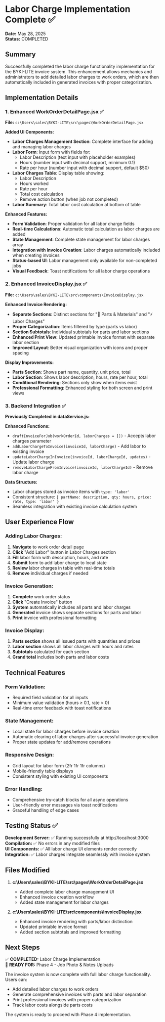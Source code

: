 # Labor Charge Implementation Complete ✅

**Date:** May 28, 2025  
**Status:** COMPLETED

## Summary
Successfully completed the labor charge functionality implementation for the BYKI-LITE invoice system. This enhancement allows mechanics and administrators to add detailed labor charges to work orders, which are then automatically included in generated invoices with proper categorization.

## Implementation Details

### 1. Enhanced WorkOrderDetailPage.jsx ✅
**File:** `c:\Users\sales\BYKI-LITE\src\pages\WorkOrderDetailPage.jsx`

**Added UI Components:**
- **Labor Charges Management Section**: Complete interface for adding and managing labor charges
- **Labor Form**: Input form with fields for:
  - Labor Description (text input with placeholder examples)
  - Hours (number input with decimal support, minimum 0.1)
  - Rate per hour (number input with decimal support, default $50)
- **Labor Charges Table**: Display table showing:
  - Labor Description
  - Hours worked
  - Rate per hour
  - Total cost calculation
  - Remove action button (when job not completed)
- **Labor Summary**: Total labor cost calculation at bottom of table

**Enhanced Features:**
- **Form Validation**: Proper validation for all labor charge fields
- **Real-time Calculations**: Automatic total calculation as labor charges are added
- **State Management**: Complete state management for labor charges array
- **Integration with Invoice Creation**: Labor charges automatically included when creating invoices
- **Status-based UI**: Labor management only available for non-completed jobs
- **Visual Feedback**: Toast notifications for all labor charge operations

### 2. Enhanced InvoiceDisplay.jsx ✅
**File:** `c:\Users\sales\BYKI-LITE\src\components\InvoiceDisplay.jsx`

**Enhanced Invoice Rendering:**
- **Separate Sections**: Distinct sections for "🔧 Parts & Materials" and "⚡ Labor Charges"
- **Proper Categorization**: Items filtered by type (parts vs labor)
- **Section Subtotals**: Individual subtotals for parts and labor sections
- **Enhanced Print View**: Updated printable invoice format with separate labor section
- **Improved Layout**: Better visual organization with icons and proper spacing

**Display Improvements:**
- **Parts Section**: Shows part name, quantity, unit price, total
- **Labor Section**: Shows labor description, hours, rate per hour, total
- **Conditional Rendering**: Sections only show when items exist
- **Professional Formatting**: Enhanced styling for both screen and print views

### 3. Backend Integration ✅
**Previously Completed in dataService.js:**

**Enhanced Functions:**
- `draftInvoiceForJob(workOrderId, laborCharges = [])` - Accepts labor charges parameter
- `addLaborChargeToInvoice(invoiceId, laborCharge)` - Add labor to existing invoice
- `updateLaborChargeInInvoice(invoiceId, laborChargeId, updates)` - Update labor charge
- `removeLaborChargeFromInvoice(invoiceId, laborChargeId)` - Remove labor charge

**Data Structure:**
- Labor charges stored as invoice items with `type: 'labor'`
- Consistent structure: `{ partName: description, qty: hours, price: rate, type: 'labor' }`
- Seamless integration with existing invoice calculation system

## User Experience Flow

### Adding Labor Charges:
1. **Navigate** to work order detail page
2. **Click** "Add Labor" button in Labor Charges section
3. **Fill** labor form with description, hours, and rate
4. **Submit** form to add labor charge to local state
5. **Review** labor charges in table with real-time totals
6. **Remove** individual charges if needed

### Invoice Generation:
1. **Complete** work order status
2. **Click** "Create Invoice" button
3. **System** automatically includes all parts and labor charges
4. **Generated** invoice shows separate sections for parts and labor
5. **Print** invoice with professional formatting

### Invoice Display:
1. **Parts section** shows all issued parts with quantities and prices
2. **Labor section** shows all labor charges with hours and rates
3. **Subtotals** calculated for each section
4. **Grand total** includes both parts and labor costs

## Technical Features

### Form Validation:
- Required field validation for all inputs
- Minimum value validation (hours ≥ 0.1, rate > 0)
- Real-time error feedback with toast notifications

### State Management:
- Local state for labor charges before invoice creation
- Automatic clearing of labor charges after successful invoice generation
- Proper state updates for add/remove operations

### Responsive Design:
- Grid layout for labor form (2fr 1fr 1fr columns)
- Mobile-friendly table displays
- Consistent styling with existing UI components

### Error Handling:
- Comprehensive try-catch blocks for all async operations
- User-friendly error messages via toast notifications
- Graceful handling of edge cases

## Testing Status ✅

**Development Server:** ✅ Running successfully at http://localhost:3000  
**Compilation:** ✅ No errors in any modified files  
**UI Components:** ✅ All labor charge UI elements render correctly  
**Integration:** ✅ Labor charges integrate seamlessly with invoice system

## Files Modified

1. **c:\Users\sales\BYKI-LITE\src\pages\WorkOrderDetailPage.jsx**
   - Added complete labor charge management UI
   - Enhanced invoice creation workflow
   - Added state management for labor charges

2. **c:\Users\sales\BYKI-LITE\src\components\InvoiceDisplay.jsx**
   - Enhanced invoice rendering with parts/labor distinction
   - Updated printable invoice format
   - Added section subtotals and improved formatting

## Next Steps

✅ **COMPLETED:** Labor Charge Implementation  
🚀 **READY FOR:** Phase 4 - Job Photo & Notes Uploads

The invoice system is now complete with full labor charge functionality. Users can:
- Add detailed labor charges to work orders
- Generate comprehensive invoices with parts and labor separation  
- Print professional invoices with proper categorization
- Track labor costs alongside parts costs

The system is ready to proceed with Phase 4 implementation.
